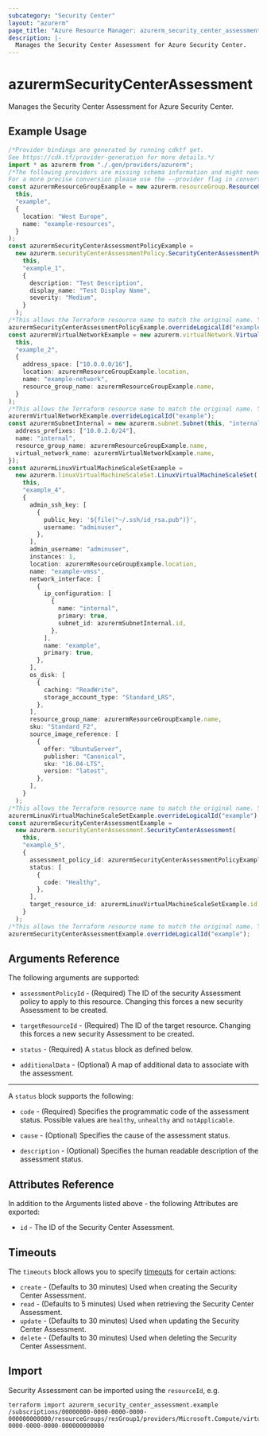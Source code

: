 ```yaml
---
subcategory: "Security Center"
layout: "azurerm"
page_title: "Azure Resource Manager: azurerm_security_center_assessment"
description: |-
  Manages the Security Center Assessment for Azure Security Center.
---
```


# azurermSecurityCenterAssessment

Manages the Security Center Assessment for Azure Security Center.

## Example Usage

```typescript
/*Provider bindings are generated by running cdktf get.
See https://cdk.tf/provider-generation for more details.*/
import * as azurerm from "./.gen/providers/azurerm";
/*The following providers are missing schema information and might need manual adjustments to synthesize correctly: azurerm.
For a more precise conversion please use the --provider flag in convert.*/
const azurermResourceGroupExample = new azurerm.resourceGroup.ResourceGroup(
  this,
  "example",
  {
    location: "West Europe",
    name: "example-resources",
  }
);
const azurermSecurityCenterAssessmentPolicyExample =
  new azurerm.securityCenterAssessmentPolicy.SecurityCenterAssessmentPolicy(
    this,
    "example_1",
    {
      description: "Test Description",
      display_name: "Test Display Name",
      severity: "Medium",
    }
  );
/*This allows the Terraform resource name to match the original name. You can remove the call if you don't need them to match.*/
azurermSecurityCenterAssessmentPolicyExample.overrideLogicalId("example");
const azurermVirtualNetworkExample = new azurerm.virtualNetwork.VirtualNetwork(
  this,
  "example_2",
  {
    address_space: ["10.0.0.0/16"],
    location: azurermResourceGroupExample.location,
    name: "example-network",
    resource_group_name: azurermResourceGroupExample.name,
  }
);
/*This allows the Terraform resource name to match the original name. You can remove the call if you don't need them to match.*/
azurermVirtualNetworkExample.overrideLogicalId("example");
const azurermSubnetInternal = new azurerm.subnet.Subnet(this, "internal", {
  address_prefixes: ["10.0.2.0/24"],
  name: "internal",
  resource_group_name: azurermResourceGroupExample.name,
  virtual_network_name: azurermVirtualNetworkExample.name,
});
const azurermLinuxVirtualMachineScaleSetExample =
  new azurerm.linuxVirtualMachineScaleSet.LinuxVirtualMachineScaleSet(
    this,
    "example_4",
    {
      admin_ssh_key: [
        {
          public_key: '${file("~/.ssh/id_rsa.pub")}',
          username: "adminuser",
        },
      ],
      admin_username: "adminuser",
      instances: 1,
      location: azurermResourceGroupExample.location,
      name: "example-vmss",
      network_interface: [
        {
          ip_configuration: [
            {
              name: "internal",
              primary: true,
              subnet_id: azurermSubnetInternal.id,
            },
          ],
          name: "example",
          primary: true,
        },
      ],
      os_disk: [
        {
          caching: "ReadWrite",
          storage_account_type: "Standard_LRS",
        },
      ],
      resource_group_name: azurermResourceGroupExample.name,
      sku: "Standard_F2",
      source_image_reference: [
        {
          offer: "UbuntuServer",
          publisher: "Canonical",
          sku: "16.04-LTS",
          version: "latest",
        },
      ],
    }
  );
/*This allows the Terraform resource name to match the original name. You can remove the call if you don't need them to match.*/
azurermLinuxVirtualMachineScaleSetExample.overrideLogicalId("example");
const azurermSecurityCenterAssessmentExample =
  new azurerm.securityCenterAssessment.SecurityCenterAssessment(
    this,
    "example_5",
    {
      assessment_policy_id: azurermSecurityCenterAssessmentPolicyExample.id,
      status: [
        {
          code: "Healthy",
        },
      ],
      target_resource_id: azurermLinuxVirtualMachineScaleSetExample.id,
    }
  );
/*This allows the Terraform resource name to match the original name. You can remove the call if you don't need them to match.*/
azurermSecurityCenterAssessmentExample.overrideLogicalId("example");

```

## Arguments Reference

The following arguments are supported:

*   `assessmentPolicyId` - (Required) The ID of the security Assessment policy to apply to this resource. Changing this forces a new security Assessment to be created.

*   `targetResourceId` - (Required) The ID of the target resource. Changing this forces a new security Assessment to be created.

*   `status` - (Required) A `status` block as defined below.

*   `additionalData` - (Optional) A map of additional data to associate with the assessment.

***

A `status` block supports the following:

*   `code` - (Required) Specifies the programmatic code of the assessment status. Possible values are `healthy`, `unhealthy` and `notApplicable`.

*   `cause` - (Optional) Specifies the cause of the assessment status.

*   `description` - (Optional) Specifies the human readable description of the assessment status.

## Attributes Reference

In addition to the Arguments listed above - the following Attributes are exported:

* `id` - The ID of the Security Center Assessment.

## Timeouts

The `timeouts` block allows you to specify [timeouts](https://www.terraform.io/language/resources/syntax#operation-timeouts) for certain actions:

* `create` - (Defaults to 30 minutes) Used when creating the Security Center Assessment.
* `read` - (Defaults to 5 minutes) Used when retrieving the Security Center Assessment.
* `update` - (Defaults to 30 minutes) Used when updating the Security Center Assessment.
* `delete` - (Defaults to 30 minutes) Used when deleting the Security Center Assessment.

## Import

Security Assessment can be imported using the `resourceId`, e.g.

```console
terraform import azurerm_security_center_assessment.example /subscriptions/00000000-0000-0000-0000-000000000000/resourceGroups/resGroup1/providers/Microsoft.Compute/virtualMachineScaleSets/vmss1/providers/Microsoft.Security/assessments/00000000-0000-0000-0000-000000000000
```
